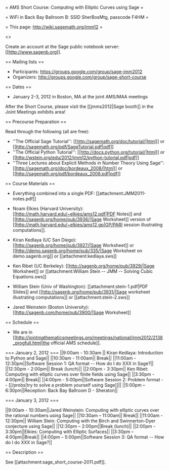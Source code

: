 = AMS Short Course: Computing with Elliptic Curves using Sage =

= WiFi in Back Bay Ballroom B: SSID SherBosMtg, passcode F4HM =

= This page: http://wiki.sagemath.org/jmm12 =

<<TableOfContents>>

Create an account at the Sage public notebook server: [[http://www.sagenb.org]].

== Mailing lists ==

  * Participants: https://groups.google.com/group/sage-jmm2012
  * Organizers: http://groups.google.com/group/sage-short-course

== Dates ==

 * January 2-3, 2012 in Boston, MA at the joint AMS/MAA meetings

After the Short Course, please visit the [[jmms2012|Sage booth]] in the Joint Meetings exhibits area!

== Precourse Preparation ==

Read through the following (all are free):

 * ''The Official Sage Tutorial'': [[http://sagemath.org/doc/tutorial/|html]] or [[http://sagemath.org/pdf/SageTutorial.pdf|pdf]]
 * ''The Official Python Tutorial'': [[http://docs.python.org/tutorial/|html]] or [[http://wstein.org/edu/2012/jmm12/python-tutorial.pdf|pdf]]
 * ''Three Lectures about Explicit Methods in Number Theory Using Sage'': [[http://sagemath.org/doc/bordeaux_2008/|html]] or [[http://sagemath.org/pdf/bordeaux_2008.pdf|pdf]]

== Course Materials ==

 * Everything combined into a single PDF: [[attachment:JMM2011-notes.pdf]]

 * Noam Elkies (Harvard University): [[http://math.harvard.edu/~elkies/ams12.pdf|PDF Notes]] and [[http://sagenb.org/home/pub/3936/|Sage Worksheet]] version of [[http://math.harvard.edu/~elkies/ams12.gp|GP/PARI session illustrating computations]].   
 * Kiran Kedlaya (UC San Diego): [[http://sagenb.org/home/pub/3927/|Sage Worksheet]] or [[http://demo.sagenb.org/home/pub/335/|Sage Worksheet on demo.sagenb.org]] or  [[attachment:kedlaya.sws]]
 * Ken Ribet (UC Berkeley): [[http://sagenb.org/home/pub/3929/|Sage Worksheet]] or [[attachment:William Stein -- JMM -- Solving Cubic Equations.sws]]
 * William Stein (Univ of Washington):  [[attachment:stein-1.pdf|PDF Slides]] and [[http://sagenb.org/home/pub/3931/|Sage worksheet illustrating computations]] or [[attachment:stein-2.sws]]
 * Jared Weinstein (Boston University): [[http://sagenb.com/home/pub/3900/|Sage Worksheet]]

== Schedule ==

 * We are in [[http://jointmathematicsmeetings.org/meetings/national/jmm2012/2138_progfull.html|the official AMS schedule]].

=== January 2, 2012 ===
||9:00am - 10:30am || Kiran Kedlaya: Introduction to Python and Sage||
||10:30am - 11:00am|| Break||
||11:00am - 12:30pm||Software Session 1: QA format -- How do I do XXX in Sage?||
||12:30pm - 2:00pm|| Break (lunch)||
||2:00pm - 3:30pm|| Ken Ribet: Computing with elliptic curves over finite fields using Sage||
||3:30pm - 4:00pm|| Break||
||4:00pm - 5:00pm||Software Session 2: Problem format -- [[/probs|try to solve a problem yourself using Sage]]||
||5:00pm – 6:30pm||Reception: Back Bay Ballroom D - Sheraton||


=== January 3, 2012 ===

||9:00am - 10:30am||Jared Weinstein: Computing with elliptic curves over the rational numbers using Sage||
||10:30am – 11:00am|| Break||
||11:00am - 12:30pm|| William Stein: Computing with the Birch and Swinnerton-Dyer conjecture using Sage||
||12:30pm – 2:00pm||Break (lunch)||
||2:00pm - 3:30pm||Elkies: Computing with Elliptic Surfaces||
||3:30pm – 4:00pm||Break||
||4:00pm – 5:00pm||Software Session 3: QA format -- How do I do XXX in Sage?||

== Description ==

  See [[attachment:sage_short_course-2011.pdf]].
